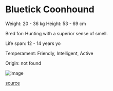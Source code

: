 # Bluetick Coonhound

Weight: 20 - 36 kg
Height: 53 - 69 cm

Bred for: Hunting with a superior sense of smell.

Life span: 12 - 14 years yo

Temperament: Friendly, Intelligent, Active

Origin: not found

![image](https://cdn2.thedogapi.com/images/rJxieg9VQ_1280.jpg)

[source](https://api.thedogapi.com/v1/breeds/47)
